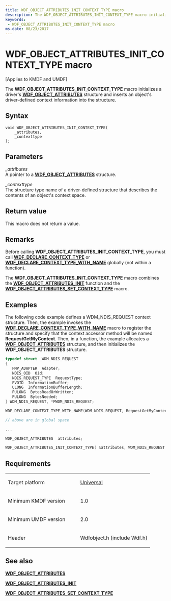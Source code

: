```yaml
---
title: WDF_OBJECT_ATTRIBUTES_INIT_CONTEXT_TYPE macro
description: The WDF_OBJECT_ATTRIBUTES_INIT_CONTEXT_TYPE macro initializes a driver's WDF_OBJECT_ATTRIBUTES structure and inserts an object's driver-defined context information into the structure.
keywords:
 - WDF_OBJECT_ATTRIBUTES_INIT_CONTEXT_TYPE macro
ms.date: 08/23/2017
---
```


# WDF_OBJECT_ATTRIBUTES_INIT_CONTEXT_TYPE macro


\[Applies to KMDF and UMDF\]

The **WDF_OBJECT_ATTRIBUTES_INIT_CONTEXT_TYPE** macro initializes a driver's [**WDF_OBJECT_ATTRIBUTES**](/windows-hardware/drivers/ddi/wdfobject/ns-wdfobject-_wdf_object_attributes) structure and inserts an object's driver-defined context information into the structure.

## Syntax

```ManagedCPlusPlus
void WDF_OBJECT_ATTRIBUTES_INIT_CONTEXT_TYPE(
    _attributes,
    _contexttype
);
```

## Parameters

*_attributes*   
A pointer to a [**WDF_OBJECT_ATTRIBUTES**](/windows-hardware/drivers/ddi/wdfobject/ns-wdfobject-_wdf_object_attributes) structure.

*_contexttype*   
The structure type name of a driver-defined structure that describes the contents of an object's context space.

## Return value

This macro does not return a value.

## Remarks

Before calling **WDF_OBJECT_ATTRIBUTES_INIT_CONTEXT_TYPE**, you must call [**WDF_DECLARE_CONTEXT_TYPE**](wdf-declare-context-type.md) or [**WDF_DECLARE_CONTEXT_TYPE_WITH_NAME**](wdf-declare-context-type-with-name.md) globally (not within a function).

The **WDF_OBJECT_ATTRIBUTES_INIT_CONTEXT_TYPE** macro combines the [**WDF_OBJECT_ATTRIBUTES_INIT**](/windows-hardware/drivers/ddi/wdfobject/nf-wdfobject-wdf_object_attributes_init) function and the [**WDF_OBJECT_ATTRIBUTES_SET_CONTEXT_TYPE**](wdf-object-attributes-set-context-type.md) macro.

## Examples

The following code example defines a WDM_NDIS_REQUEST context structure. Then, the example invokes the [**WDF_DECLARE_CONTEXT_TYPE_WITH_NAME**](wdf-declare-context-type-with-name.md) macro to register the structure and specify that the context accessor method will be named **RequestGetMyContext**. Then, in a function, the example allocates a [**WDF_OBJECT_ATTRIBUTES**](/windows-hardware/drivers/ddi/wdfobject/ns-wdfobject-_wdf_object_attributes) structure, and then initializes the **WDF_OBJECT_ATTRIBUTES** structure.

```cpp
typedef struct _WDM_NDIS_REQUEST
{
   PMP_ADAPTER  Adapter;
   NDIS_OID  Oid;
   NDIS_REQUEST_TYPE  RequestType;
   PVOID  InformationBuffer;
   ULONG  InformationBufferLength;
   PULONG  BytesReadOrWritten;
   PULONG  BytesNeeded;
} WDM_NDIS_REQUEST, *PWDM_NDIS_REQUEST;

WDF_DECLARE_CONTEXT_TYPE_WITH_NAME(WDM_NDIS_REQUEST, RequestGetMyContext);

// above are in global space

...

WDF_OBJECT_ATTRIBUTES  attributes;

WDF_OBJECT_ATTRIBUTES_INIT_CONTEXT_TYPE( &attributes, WDM_NDIS_REQUEST );
```

## Requirements

<table>
<colgroup>
<col width="50%" />
<col width="50%" />
</colgroup>
<tbody>
<tr class="odd">
<td><p>Target platform</p></td>
<td><a href="https://go.microsoft.com/fwlink/p/?linkid=531356" data-raw-source="[Universal](https://go.microsoft.com/fwlink/p/?linkid=531356)">Universal</a></td>
</tr>
<tr class="even">
<td><p>Minimum KMDF version</p></td>
<td><p>1.0</p></td>
</tr>
<tr class="odd">
<td><p>Minimum UMDF version</p></td>
<td><p>2.0</p></td>
</tr>
<tr class="even">
<td><p>Header</p></td>
<td>Wdfobject.h (include Wdf.h)</td>
</tr>
</tbody>
</table>

## See also


[**WDF_OBJECT_ATTRIBUTES**](/windows-hardware/drivers/ddi/wdfobject/ns-wdfobject-_wdf_object_attributes)

[**WDF_OBJECT_ATTRIBUTES_INIT**](/windows-hardware/drivers/ddi/wdfobject/nf-wdfobject-wdf_object_attributes_init)

[**WDF_OBJECT_ATTRIBUTES_SET_CONTEXT_TYPE**](wdf-object-attributes-set-context-type.md)

 

